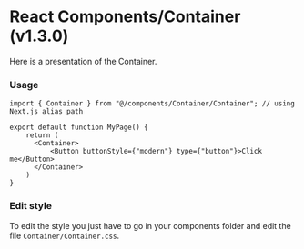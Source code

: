 # React Components/Container (v1.3.0)
Here is a presentation of the Container.

### Usage

```tsx
import { Container } from "@/components/Container/Container"; // using Next.js alias path

export default function MyPage() {
    return (
      <Container>
          <Button buttonStyle={"modern"} type={"button"}>Click me</Button>
      </Container>
    )
}
```

### Edit style
To edit the style you just have to go in your components folder and edit the file `Container/Container.css`.